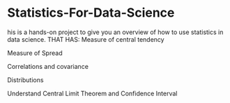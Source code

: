# Statistics-For-Data-Science
his is a hands-on project to give you an overview of how to use statistics in data science. THAT HAS: 
Measure of central tendency

Measure of Spread

Correlations and covariance 

Distributions

Understand Central Limit Theorem and Confidence Interval   
